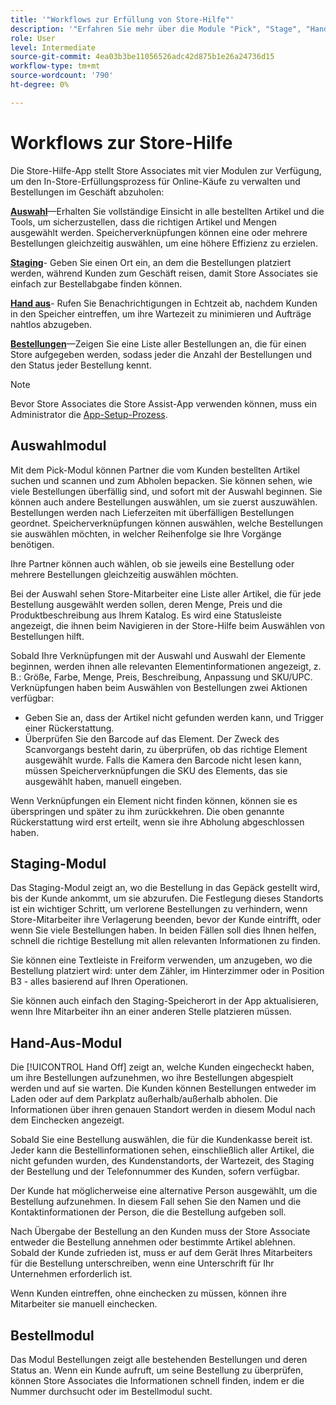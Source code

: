 ```yaml
---
title: '"Workflows zur Erfüllung von Store-Hilfe"'
description: '"Erfahren Sie mehr über die Module "Pick", "Stage", "Hand-Off"und "Orders", die in der Store Assist App verfügbar sind. Diese Module ermöglichen den End-to-End-Workflow zur Store-Erfüllung für BOPIS-Bestellungen. Store Associates verwenden diese Module zur Verwaltung und Bereitstellung von Store-Pickup-Bestellungen für Kunden.'
role: User
level: Intermediate
source-git-commit: 4ea03b3be11056526adc42d875b1e26a24736d15
workflow-type: tm+mt
source-wordcount: '790'
ht-degree: 0%

---
```



# Workflows zur Store-Hilfe

Die Store-Hilfe-App stellt Store Associates mit vier Modulen zur Verfügung, um den In-Store-Erfüllungsprozess für Online-Käufe zu verwalten und Bestellungen im Geschäft abzuholen:

**[Auswahl](#pick-module)**—Erhalten Sie vollständige Einsicht in alle bestellten Artikel und die Tools, um sicherzustellen, dass die richtigen Artikel und Mengen ausgewählt werden. Speicherverknüpfungen können eine oder mehrere Bestellungen gleichzeitig auswählen, um eine höhere Effizienz zu erzielen.

**[Staging](#stage-module)**- Geben Sie einen Ort ein, an dem die Bestellungen platziert werden, während Kunden zum Geschäft reisen, damit Store Associates sie einfach zur Bestellabgabe finden können.

**[Hand aus](#hand-off)**- Rufen Sie Benachrichtigungen in Echtzeit ab, nachdem Kunden in den Speicher eintreffen, um ihre Wartezeit zu minimieren und Aufträge nahtlos abzugeben.

**[Bestellungen](#orders-module)**—Zeigen Sie eine Liste aller Bestellungen an, die für einen Store aufgegeben werden, sodass jeder die Anzahl der Bestellungen und den Status jeder Bestellung kennt.

>[!NOTE]
>
>Bevor Store Associates die Store Assist-App verwenden können, muss ein Administrator die [App-Setup-Prozess](app-setup.md).

## Auswahlmodul

Mit dem Pick-Modul können Partner die vom Kunden bestellten Artikel suchen und scannen und zum Abholen bepacken. Sie können sehen, wie viele Bestellungen überfällig sind, und sofort mit der Auswahl beginnen. Sie können auch andere Bestellungen auswählen, um sie zuerst auszuwählen. Bestellungen werden nach Lieferzeiten mit überfälligen Bestellungen geordnet. Speicherverknüpfungen können auswählen, welche Bestellungen sie auswählen möchten, in welcher Reihenfolge sie Ihre Vorgänge benötigen.

Ihre Partner können auch wählen, ob sie jeweils eine Bestellung oder mehrere Bestellungen gleichzeitig auswählen möchten.

Bei der Auswahl sehen Store-Mitarbeiter eine Liste aller Artikel, die für jede Bestellung ausgewählt werden sollen, deren Menge, Preis und die Produktbeschreibung aus Ihrem Katalog. Es wird eine Statusleiste angezeigt, die ihnen beim Navigieren in der Store-Hilfe beim Auswählen von Bestellungen hilft.

Sobald Ihre Verknüpfungen mit der Auswahl und Auswahl der Elemente beginnen, werden ihnen alle relevanten Elementinformationen angezeigt, z. B.: Größe, Farbe, Menge, Preis, Beschreibung, Anpassung und SKU/UPC. Verknüpfungen haben beim Auswählen von Bestellungen zwei Aktionen verfügbar:

- Geben Sie an, dass der Artikel nicht gefunden werden kann, und Trigger einer Rückerstattung.
- Überprüfen Sie den Barcode auf das Element. Der Zweck des Scanvorgangs besteht darin, zu überprüfen, ob das richtige Element ausgewählt wurde. Falls die Kamera den Barcode nicht lesen kann, müssen Speicherverknüpfungen die SKU des Elements, das sie ausgewählt haben, manuell eingeben.

Wenn Verknüpfungen ein Element nicht finden können, können sie es überspringen und später zu ihm zurückkehren.  Die oben genannte Rückerstattung wird erst erteilt, wenn sie ihre Abholung abgeschlossen haben.

## Staging-Modul

Das Staging-Modul zeigt an, wo die Bestellung in das Gepäck gestellt wird, bis der Kunde ankommt, um sie abzurufen. Die Festlegung dieses Standorts ist ein wichtiger Schritt, um verlorene Bestellungen zu verhindern, wenn Store-Mitarbeiter ihre Verlagerung beenden, bevor der Kunde eintrifft, oder wenn Sie viele Bestellungen haben. In beiden Fällen soll dies Ihnen helfen, schnell die richtige Bestellung mit allen relevanten Informationen zu finden.

Sie können eine Textleiste in Freiform verwenden, um anzugeben, wo die Bestellung platziert wird: unter dem Zähler, im Hinterzimmer oder in Position B3 - alles basierend auf Ihren Operationen.

Sie können auch einfach den Staging-Speicherort in der App aktualisieren, wenn Ihre Mitarbeiter ihn an einer anderen Stelle platzieren müssen.

## Hand-Aus-Modul

Die [!UICONTROL Hand Off] zeigt an, welche Kunden eingecheckt haben, um ihre Bestellungen aufzunehmen, wo ihre Bestellungen abgespielt werden und auf sie warten. Die Kunden können Bestellungen entweder im Laden oder auf dem Parkplatz außerhalb/außerhalb abholen. Die Informationen über ihren genauen Standort werden in diesem Modul nach dem Einchecken angezeigt.

Sobald Sie eine Bestellung auswählen, die für die Kundenkasse bereit ist. Jeder kann die Bestellinformationen sehen, einschließlich aller Artikel, die nicht gefunden wurden, des Kundenstandorts, der Wartezeit, des Staging der Bestellung und der Telefonnummer des Kunden, sofern verfügbar.

Der Kunde hat möglicherweise eine alternative Person ausgewählt, um die Bestellung aufzunehmen. In diesem Fall sehen Sie den Namen und die Kontaktinformationen der Person, die die Bestellung aufgeben soll.

Nach Übergabe der Bestellung an den Kunden muss der Store Associate entweder die Bestellung annehmen oder bestimmte Artikel ablehnen. Sobald der Kunde zufrieden ist, muss er auf dem Gerät Ihres Mitarbeiters für die Bestellung unterschreiben, wenn eine Unterschrift für Ihr Unternehmen erforderlich ist.

Wenn Kunden eintreffen, ohne einchecken zu müssen, können ihre Mitarbeiter sie manuell einchecken.

## Bestellmodul

Das Modul Bestellungen zeigt alle bestehenden Bestellungen und deren Status an. Wenn ein Kunde aufruft, um seine Bestellung zu überprüfen, können Store Associates die Informationen schnell finden, indem er die Nummer durchsucht oder im Bestellmodul sucht.
